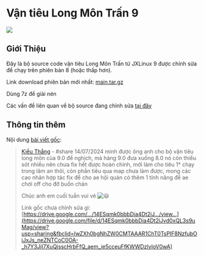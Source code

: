 # Vận tiêu Long Môn Trấn 9

![](https://lh7-us.googleusercontent.com/docsz/AD_4nXckEUgEKZQW4azCcoUWjA-gNnnCehJDzpkT8ACRFFdQVgzwQqAFUISyMuRTlY6Nl3f7bAkH5mDeH3FM0_Ep0GazVM8YUpc4wCtHbaMzSWNvyQN5_TXac7Ot7gEmA4NpLRJPnCF8qfOcxc0RXOfEfli8b90K?key=69JrhYHE20yyd5Bd1uKvkw)

## Giới Thiệu
Đây là bộ source code vận tiêu Long Môn Trấn từ JXLinux 9 được chỉnh sửa để chạy trên phiên bản 8 (hoặc thấp hơn).

Link download phiên bản mới nhất: [main.tar.gz](https://github.com/vinh-ttn/vantieu9/archive/refs/heads/main.tar.gz) 

Dùng 7z để giải nén

Các vấn đề liên quan về bộ source đang chỉnh sửa [tại đây](https://github.com/vinh-ttn/vantieu9/issues)



## Thông tin thêm
Nội dung [bài viết gốc](https://www.facebook.com/groups/volamquan/posts/1403274900381698):

> [Kiều Thắng](https://www.facebook.com/groups/800085930700601/user/100002850117432) - #share  14/07/2024 
>  mình được ông anh cho bộ vận tiêu long môn của 9.0 để nghịch, mà hàng 9.0 đưa xuống 8.0 nó còn thiếu sót nhiều nên chưa
> fix hết được hoàn chỉnh, mới làm cho tiêu 1* chạy trong lâm an thôi,
> còn phần tiêu qua map chưa làm được, mong các cao nhân hợp tác fix để
> cho ae hội quán có thêm 1 tính năng để ae chơi off cho đỡ buồn chán
> 
> Chúc anh em cuối tuần vui vẻ ![😃](https://static.xx.fbcdn.net/images/emoji.php/v9/t51/1/16/1f603.png)
> 
> 
> Link gốc chưa chỉnh sửa gì:
> [https://drive.google.com/.../14ESqmk0bbbDia4Dt2iJ.../view...](https://drive.google.com/file/d/14ESqmk0bbbDia4Dt2iJvd0xQL3s9uMag/view?usp=sharing&fbclid=IwZXh0bgNhZW0CMTAAAR1ChT0TsPIF8NzfubOiJxJs_neZNTCoC0OA-_h7Y3JjI7XuQjsscHrbFfQ_aem_ie5cceuFfKWWDzlyIoV0wA)
